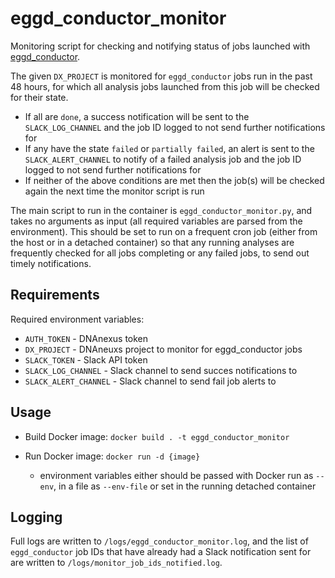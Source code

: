 # eggd_conductor_monitor

Monitoring script for checking and notifying status of jobs launched with [eggd_conductor](https://github.com/eastgenomics/eggd_conductor).

The given `DX_PROJECT` is monitored for `eggd_conductor` jobs run in the past 48 hours, for which all analysis jobs launched from this job will be checked for their state.

- If all are `done`, a success notification will be sent to the `SLACK_LOG_CHANNEL` and the job ID logged to not send further notifications for
- If any have the state `failed` or `partially failed`, an alert is sent to the `SLACK_ALERT_CHANNEL` to notify of a failed analysis job and the job ID logged to not send further notifications for
- If neither of the above conditions are met then the job(s) will be checked again the next time the monitor script is run

The main script to run in the container is `eggd_conductor_monitor.py`, and takes no arguments as input (all required variables are parsed from the environment). This should be set to run on a frequent cron job (either from the host or in a detached container) so that any running analyses are frequently checked for all jobs completing or any failed jobs, to send out timely notifications.

## Requirements

Required environment variables:

- `AUTH_TOKEN` - DNAnexus token
- `DX_PROJECT` - DNAneuxs project to monitor for eggd_conductor jobs
- `SLACK_TOKEN` - Slack API token
- `SLACK_LOG_CHANNEL` - Slack channel to send succes notifications to
- `SLACK_ALERT_CHANNEL` - Slack channel to send fail job alerts to

## Usage

- Build Docker image: `docker build . -t eggd_conductor_monitor`

- Run Docker image: `docker run -d {image}`
  - environment variables either should be passed with Docker run as `--env`, in a file as `--env-file` or set in the running detached container

## Logging

Full logs are written to `/logs/eggd_conductor_monitor.log`, and the list of `eggd_conductor` job IDs that have already had a Slack notification sent for are written to `/logs/monitor_job_ids_notified.log`.
